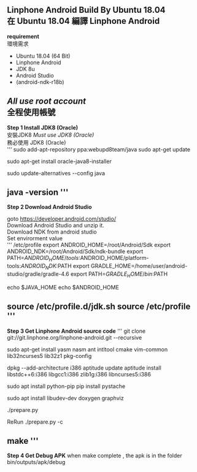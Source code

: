 Linphone Android Build By Ubuntu 18.04  
在 Ubuntu 18.04 編譯 Linphone Android
----
**requirement**  
環境需求  
- Ubuntu 18.04 (64 Bit)
- Linphone Android
- JDK 8u
- Android Studio
- (android-ndk-r18b)

*All use root account*  
全程使用帳號
----
**Step 1 Install JDK8 (Oracle)**  
安裝JDK8
*Must use JDK8 (Oracle)*  
務必使用 JDK8 (Oracle)   
'''
sudo add-apt-repository ppa:webupd8team/java
sudo apt-get update

sudo apt-get install oracle-java8-installer

sudo update-alternatives --config java

java -version
'''
----
**Step 2 Download Android Studio**

goto https://developer.android.com/studio/  
Download Android Studio and unzip it.  
Download NDK from android studio  
Set envirorment value  
'''
/etc/profile
  export ANDROID_HOME=/root/Android/Sdk
  export ANDROID_NDK=/root/Android/Sdk/ndk-bundle
  export PATH=$ANDROID_HOME/tools:$ANDROID_HOME/platform-tools:$ANDROID_NDK:$PATH
  export GRADLE_HOME=/home/user/android-studio/gradle/gradle-4.6
  export PATH=$GRADLE_HOME/bin:$PATH

  echo $JAVA_HOME
  echo $ANDROID_HOME

  source /etc/profile.d/jdk.sh
  source /etc/profile
'''
----
**Step 3 Get Linphone Android source code**
'''
  git clone git://git.linphone.org/linphone-android.git --recursive

  sudo apt-get install yasm nasm ant intltool cmake vim-common lib32ncurses5 lib32z1 pkg-config

  dpkg --add-architecture i386
  aptitude update
  aptitude install libstdc++6:i386 libgcc1:i386 zlib1g:i386 libncurses5:i386

  sudo apt install python-pip
  pip install pystache

  sudo apt install libudev-dev doxygen graphviz

./prepare.py

  ReRun
./prepare.py -c

  make
'''
----
**Step 4 Get Debug APK**
when make complete , the apk is in the folder  
bin/outputs/apk/debug

